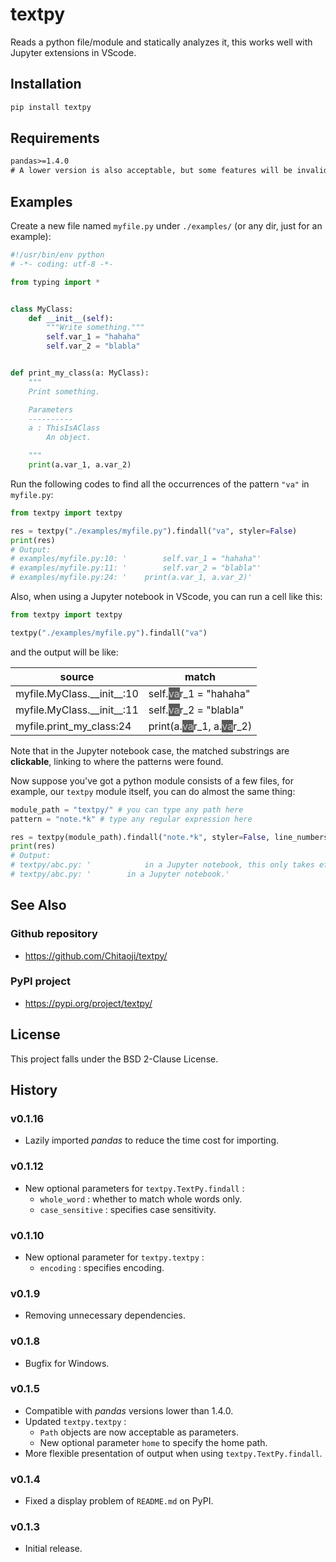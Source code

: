 # textpy
Reads a python file/module and statically analyzes it, this works well with Jupyter extensions in VScode.

## Installation

```sh
pip install textpy
```

## Requirements
```txt
pandas>=1.4.0 
# A lower version is also acceptable, but some features will be invalid.
```

## Examples
Create a new file named `myfile.py` under `./examples/` (or any dir, just for an example):

```py
#!/usr/bin/env python
# -*- coding: utf-8 -*-

from typing import *


class MyClass:
    def __init__(self):
        """Write something."""
        self.var_1 = "hahaha"
        self.var_2 = "blabla"


def print_my_class(a: MyClass):
    """
    Print something.

    Parameters
    ----------
    a : ThisIsAClass
        An object.

    """
    print(a.var_1, a.var_2)
```

Run the following codes to find all the occurrences of the pattern `"va"` in `myfile.py`:

```py
from textpy import textpy

res = textpy("./examples/myfile.py").findall("va", styler=False)
print(res)
# Output:
# examples/myfile.py:10: '        self.var_1 = "hahaha"'
# examples/myfile.py:11: '        self.var_2 = "blabla"'
# examples/myfile.py:24: '    print(a.var_1, a.var_2)'
```

Also, when using a Jupyter notebook in VScode, you can run a cell like this:

```py
from textpy import textpy

textpy("./examples/myfile.py").findall("va")
```

and the output will be like:

<table id="T_eb71c">
  <thead>
    <tr>
      <th id="T_eb71c_level0_col0" class="col_heading level0 col0">source</th>
      <th id="T_eb71c_level0_col1" class="col_heading level0 col1">match</th>
    </tr>
  </thead>
  <tbody>
    <tr>
      <td id="T_eb71c_row0_col0" class="data row0 col0"><a href='examples/myfile.py'
          style='text-decoration:none;color:inherit'>myfile</a>.<a href='examples/myfile.py'
          style='text-decoration:none;color:inherit'>MyClass</a>.<a href='examples/myfile.py'
          style='text-decoration:none;color:inherit'>__init__</a>:<a href='examples/myfile.py'
          style='text-decoration:none;color:inherit'>10</a></td>
      <td id="T_eb71c_row0_col1" class="data row0 col1"> self.<a href='examples/myfile.py'
          style='text-decoration:none;color:#cccccc;background-color:#595959'>va</a>r_1 = "hahaha"</td>
    </tr>
    <tr>
      <td id="T_eb71c_row1_col0" class="data row1 col0"><a href='examples/myfile.py'
          style='text-decoration:none;color:inherit'>myfile</a>.<a href='examples/myfile.py'
          style='text-decoration:none;color:inherit'>MyClass</a>.<a href='examples/myfile.py'
          style='text-decoration:none;color:inherit'>__init__</a>:<a href='examples/myfile.py'
          style='text-decoration:none;color:inherit'>11</a></td>
      <td id="T_eb71c_row1_col1" class="data row1 col1"> self.<a href='examples/myfile.py'
          style='text-decoration:none;color:#cccccc;background-color:#595959'>va</a>r_2 = "blabla"</td>
    </tr>
    <tr>
      <td id="T_eb71c_row2_col0" class="data row2 col0"><a href='examples/myfile.py'
          style='text-decoration:none;color:inherit'>myfile</a>.<a href='examples/myfile.py'
          style='text-decoration:none;color:inherit'>print_my_class</a>:<a href='examples/myfile.py'
          style='text-decoration:none;color:inherit'>24</a></td>
      <td id="T_eb71c_row2_col1" class="data row2 col1"> print(a.<a href='examples/myfile.py'
          style='text-decoration:none;color:#cccccc;background-color:#595959'>va</a>r_1, a.<a href='examples/myfile.py'
          style='text-decoration:none;color:#cccccc;background-color:#595959'>va</a>r_2)</td>
    </tr>
  </tbody>
</table>

Note that in the Jupyter notebook case, the matched substrings are **clickable**, linking to where the patterns were found.

Now suppose you've got a python module consists of a few files, for example, our `textpy` module itself, you can do almost the same thing:

```py
module_path = "textpy/" # you can type any path here
pattern = "note.*k" # type any regular expression here

res = textpy(module_path).findall("note.*k", styler=False, line_numbers=False)
print(res)
# Output:
# textpy/abc.py: '            in a Jupyter notebook, this only takes effect when'
# textpy/abc.py: '        in a Jupyter notebook.'
```

## See Also
### Github repository
* https://github.com/Chitaoji/textpy/

### PyPI project
* https://pypi.org/project/textpy/

## License
This project falls under the BSD 2-Clause License.

## History

### v0.1.16
* Lazily imported *pandas* to reduce the time cost for importing.

### v0.1.12
* New optional parameters for `textpy.TextPy.findall` :
  * `whole_word` : whether to match whole words only.
  * `case_sensitive` : specifies case sensitivity.

### v0.1.10
* New optional parameter for `textpy.textpy` :
  * `encoding` : specifies encoding.

### v0.1.9
* Removing unnecessary dependencies.

### v0.1.8
* Bugfix for Windows.

### v0.1.5
* Compatible with *pandas* versions lower than 1.4.0.
* Updated `textpy.textpy` :
  * `Path` objects are now acceptable as parameters.
  * New optional parameter `home` to specify the home path.
* More flexible presentation of output when using `textpy.TextPy.findall`.

### v0.1.4
* Fixed a display problem of `README.md` on PyPI.

### v0.1.3
* Initial release.
